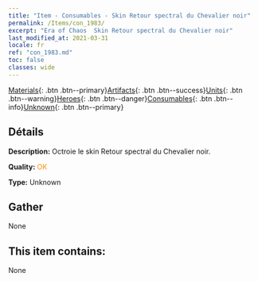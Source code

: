 ```yaml
---
title: "Item - Consumables - Skin Retour spectral du Chevalier noir"
permalink: /Items/con_1983/
excerpt: "Era of Chaos  Skin Retour spectral du Chevalier noir"
last_modified_at: 2021-03-31
locale: fr
ref: "con_1983.md"
toc: false
classes: wide
---
```

 [Materials](/fr/Items/){: .btn .btn--primary}[Artifacts](/fr/Items/Artifacts/){: .btn .btn--success}[Units](/fr/Items/Units/){: .btn .btn--warning}[Heroes](/fr/Items/Heroes/){: .btn .btn--danger}[Consumables](/fr/Items/Consumables/){: .btn .btn--info}[Unknown](/fr/Items/Unknown/){: .btn .btn--primary}

## Détails
 **Description:** Octroie le skin Retour spectral du Chevalier noir.

 **Quality:** <span style="color: #FF8C00">OK</span>

 **Type:** Unknown

## Gather

  None

## This item contains:

  None

